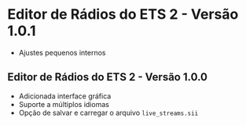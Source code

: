 # Editor de Rádios do ETS 2 - Versão 1.0.1

- Ajustes pequenos internos

## Editor de Rádios do ETS 2 - Versão 1.0.0

- Adicionada interface gráfica
- Suporte a múltiplos idiomas
- Opção de salvar e carregar o arquivo `live_streams.sii`

